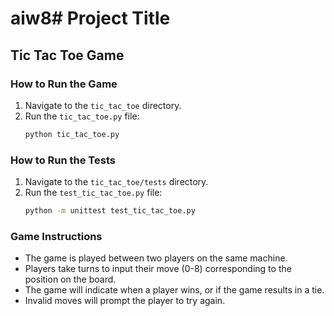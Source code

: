 # aiw8# Project Title

## Tic Tac Toe Game

### How to Run the Game
1. Navigate to the `tic_tac_toe` directory.
2. Run the `tic_tac_toe.py` file:
    ```sh
    python tic_tac_toe.py
    ```

### How to Run the Tests
1. Navigate to the `tic_tac_toe/tests` directory.
2. Run the `test_tic_tac_toe.py` file:
    ```sh
    python -m unittest test_tic_tac_toe.py
    ```

### Game Instructions
- The game is played between two players on the same machine.
- Players take turns to input their move (0-8) corresponding to the position on the board.
- The game will indicate when a player wins, or if the game results in a tie.
- Invalid moves will prompt the player to try again.
